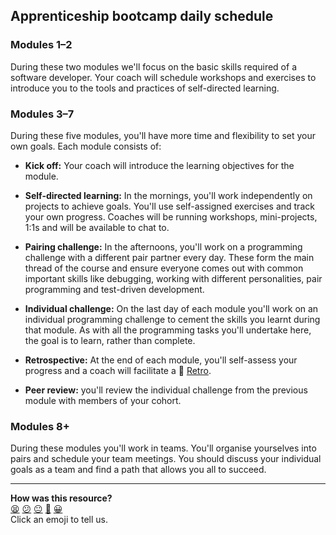 ## Apprenticeship bootcamp daily schedule

### Modules 1–2

During these two modules we'll focus on the basic skills required of a software
developer. Your coach will schedule workshops and exercises to introduce you to
the tools and practices of self-directed learning.

### Modules 3–7

During these five modules, you'll have more time and flexibility to set your own
goals. Each module consists of:

* **Kick off:** Your coach will introduce the learning objectives for the
module.

* **Self-directed learning:** In the mornings, you'll work independently on
projects to achieve goals. You'll use self-assigned exercises and track your own
progress. Coaches will be running workshops, mini-projects, 1:1s and will be
available to chat to.

* **Pairing challenge:** In the afternoons, you'll work on a programming
challenge with a different pair partner every day. These form the main thread of
the course and ensure everyone comes out with common important skills like
debugging, working with different personalities, pair programming and
test-driven development.

* **Individual challenge:** On the last day of each module you'll work on an
individual programming challenge to cement the skills you learnt during that
module. As with all the programming tasks you'll undertake here, the goal is to
learn, rather than complete.

* **Retrospective:** At the end of each module, you'll self-assess your progress
and a coach will facilitate a :pill: [Retro](../pills/student_retrospective.md).

* **Peer review:** you'll review the individual challenge from the previous
module with members of your cohort.

### Modules 8+

During these modules you'll work in teams. You'll organise yourselves into pairs
and schedule your team meetings. You should discuss your individual goals as a
team and find a path that allows you all to succeed.

<!-- BEGIN GENERATED SECTION DO NOT EDIT -->

---

**How was this resource?**  
[😫](https://airtable.com/shrUJ3t7KLMqVRFKR?prefill_Repository=makersacademy/course&prefill_File=apprenticeship_starting_pack/daily_schedule.md&prefill_Sentiment=😫) [😕](https://airtable.com/shrUJ3t7KLMqVRFKR?prefill_Repository=makersacademy/course&prefill_File=apprenticeship_starting_pack/daily_schedule.md&prefill_Sentiment=😕) [😐](https://airtable.com/shrUJ3t7KLMqVRFKR?prefill_Repository=makersacademy/course&prefill_File=apprenticeship_starting_pack/daily_schedule.md&prefill_Sentiment=😐) [🙂](https://airtable.com/shrUJ3t7KLMqVRFKR?prefill_Repository=makersacademy/course&prefill_File=apprenticeship_starting_pack/daily_schedule.md&prefill_Sentiment=🙂) [😀](https://airtable.com/shrUJ3t7KLMqVRFKR?prefill_Repository=makersacademy/course&prefill_File=apprenticeship_starting_pack/daily_schedule.md&prefill_Sentiment=😀)  
Click an emoji to tell us.

<!-- END GENERATED SECTION DO NOT EDIT -->
